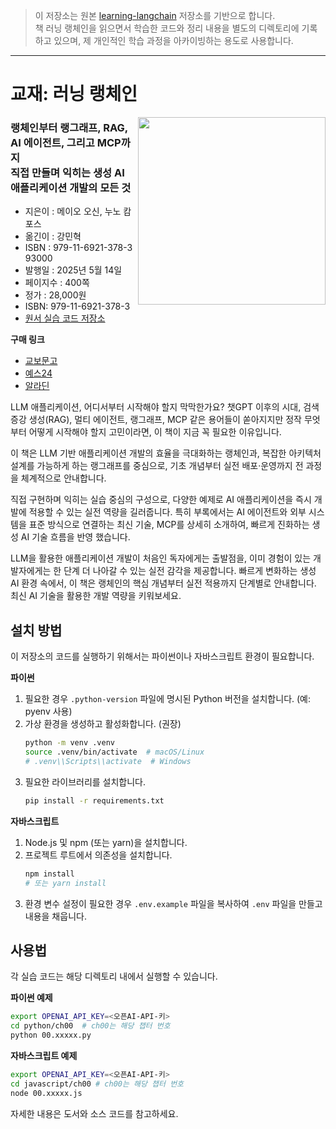 > 이 저장소는 원본 [learning-langchain](https://github.com/langchain-ai/learning-langchain) 저장소를 기반으로 합니다.  
> 책 러닝 랭체인을 읽으면서 학습한 코드와 정리 내용을 별도의 디렉토리에 기록하고 있으며, 제 개인적인 학습 과정을 아카이빙하는 용도로 사용합니다.

--- 

# 교재: 러닝 랭체인
<img align="right" src="./cover.png" width="300px">

### 랭체인부터 랭그래프, RAG, AI 에이전트, 그리고 MCP까지<br>직접 만들며 익히는 생성 AI 애플리케이션 개발의 모든 것

* 지은이 : 메이오 오신, 누노 캄포스 
* 옮긴이 : 강민혁
* ISBN :  979-11-6921-378-3  93000
* 발행일 : 2025년 5월 14일
* 페이지수 : 400쪽
* 정가 : 28,000원
* ISBN: 979-11-6921-378-3
* [원서 실습 코드 저장소](https://github.com/langchain-ai/learning-langchain)


**구매 링크**
* [교보문고](https://product.kyobobook.co.kr/detail/S000216453776)
* [예스24](https://www.yes24.com/product/goods/146327472)
* [알라딘](https://www.aladin.co.kr/shop/wproduct.aspx?ItemId=363882755)


LLM 애플리케이션, 어디서부터 시작해야 할지 막막한가요?
챗GPT 이후의 시대, 검색 증강 생성(RAG), 멀티 에이전트, 랭그래프, MCP 같은 용어들이 쏟아지지만
정작 무엇부터 어떻게 시작해야 할지 고민이라면,
이 책이 지금 꼭 필요한 이유입니다.

이 책은 LLM 기반 애플리케이션 개발의 효율을 극대화하는 랭체인과, 복잡한 아키텍처 설계를 가능하게 하는 랭그래프를 중심으로, 기초 개념부터 실전 배포·운영까지 전 과정을 체계적으로 안내합니다. 

직접 구현하며 익히는 실습 중심의 구성으로, 다양한 예제로  AI 애플리케이션을 즉시 개발에 적용할 수 있는 실전 역량을 길러줍니다. 특히 부록에서는 AI 에이전트와 외부 시스템을 표준 방식으로 연결하는 최신 기술, MCP를 상세히 소개하여, 빠르게 진화하는 생성 AI 기술 흐름을 반영 했습니다. 

LLM을 활용한 애플리케이션 개발이 처음인 독자에게는 출발점을, 이미 경험이 있는 개발자에게는 한 단계 더 나아갈 수 있는 실전 감각을 제공합니다. 빠르게 변화하는 생성 AI 환경 속에서, 이 책은 랭체인의 핵심 개념부터 실전 적용까지 단계별로 안내합니다. 최신 AI 기술을 활용한 개발 역량을 키워보세요.



## 설치 방법

이 저장소의 코드를 실행하기 위해서는 파이썬이나 자바스크립트 환경이 필요합니다.

**파이썬**

1.  필요한 경우 `.python-version` 파일에 명시된 Python 버전을 설치합니다. (예: pyenv 사용)
2.  가상 환경을 생성하고 활성화합니다. (권장)
    ```bash
    python -m venv .venv
    source .venv/bin/activate  # macOS/Linux
    # .venv\\Scripts\\activate  # Windows
    ```
3.  필요한 라이브러리를 설치합니다.
    ```bash
    pip install -r requirements.txt
    ```

**자바스크립트**

1.  Node.js 및 npm (또는 yarn)을 설치합니다.
2.  프로젝트 루트에서 의존성을 설치합니다.
    ```bash
    npm install
    # 또는 yarn install
    ```
3.  환경 변수 설정이 필요한 경우 `.env.example` 파일을 복사하여 `.env` 파일을 만들고 내용을 채웁니다.


## 사용법

각 실습 코드는 해당 디렉토리 내에서 실행할 수 있습니다.

**파이썬 예제**

```bash
export OPENAI_API_KEY=<오픈AI-API-키>
cd python/ch00  # ch00는 해당 챕터 번호
python 00.xxxxx.py
```

**자바스크립트 예제**

```bash
export OPENAI_API_KEY=<오픈AI-API-키>
cd javascript/ch00 # ch00는 해당 챕터 번호
node 00.xxxxx.js
```

자세한 내용은 도서와 소스 코드를 참고하세요. 